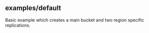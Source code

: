 ## examples/default

Basic example which creates a main bucket and two region specific replications.
